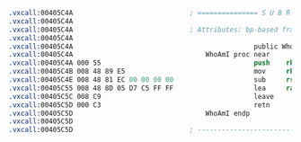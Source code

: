 ```nasm
.vxcall:00405C4A                             ; =============== S U B R O U T I N E ========================
.vxcall:00405C4A
.vxcall:00405C4A                             ; Attributes: bp-based frame
.vxcall:00405C4A
.vxcall:00405C4A                                             public WhoAmI
.vxcall:00405C4A                                 WhoAmI proc near
.vxcall:00405C4A 000 55                                      push    rbp
.vxcall:00405C4B 008 48 89 E5                                mov     rbp, rsp
.vxcall:00405C4E 008 48 81 EC 00 00 00 00                    sub     rsp, 0
.vxcall:00405C55 008 48 8D 05 D7 C5 FF FF                    lea     rax, about ; 'vxcall.github.io/about'
.vxcall:00405C5C 008 C9                                      leave
.vxcall:00405C5D 000 C3                                      retn
.vxcall:00405C5D                                 WhoAmI endp
.vxcall:00405C5D
.vxcall:00405C5D                             ; ------------------------------------------------------------
```
<!-- <div align="center">
</div>
<div align="center">
  <img alt="Top Langs" height="150px" src="https://github-readme-stats-one-self.vercel.app/api?username=vxcall&count_private=true&hide_border=true&include_all_commits=true&hide=contribs&theme=codeSTACKr" />
  <img alt="github stats" height="150px" src="https://github-readme-stats-one-self.vercel.app/api/top-langs/?username=vxcall&layout=compact&border_color=574666&hide_border=true&theme=codeSTACKr" />
</div>
-->
